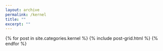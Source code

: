 ```yaml
---
layout: archive
permalink: /kernel
title: ""
excerpt: ""
---
```


<div class="tiles">
{% for post in site.categories.kernel %}
	{% include post-grid.html %}
{% endfor %}
</div><!-- /.tiles -->


